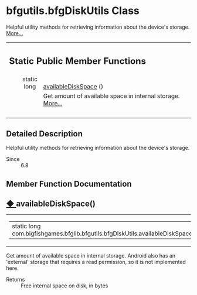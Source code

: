 
# bfgutils.bfgDiskUtils Class 

<div class="contents">Helpful utility methods for retrieving information about the device's storage.    <a href="classcom_1_1bigfishgames_1_1bfglib_1_1bfgutils_1_1bfg_disk_utils.html#details">More...</a><table class="memberdecls"><tr class="heading"><td colspan="2"><h2 class="groupheader"><a id="pub-static-methods" name="pub-static-methods"></a> Static Public Member Functions</h2></td></tr><tr class="memitem:a764e6504710c87df5d154a995f0a1232"><td class="memItemLeft" align="right" valign="top">static long&#160;</td><td class="memItemRight" valign="bottom"><a class="el" href="classcom_1_1bigfishgames_1_1bfglib_1_1bfgutils_1_1bfg_disk_utils.html#a764e6504710c87df5d154a995f0a1232">availableDiskSpace</a> ()</td></tr><tr class="memdesc:a764e6504710c87df5d154a995f0a1232"><td class="mdescLeft">&#160;</td><td class="mdescRight">Get amount of available space in internal storage.  <a href="classcom_1_1bigfishgames_1_1bfglib_1_1bfgutils_1_1bfg_disk_utils.html#a764e6504710c87df5d154a995f0a1232">More...</a><br /></td></tr><tr class="separator:a764e6504710c87df5d154a995f0a1232"><td class="memSeparator" colspan="2">&#160;</td></tr></table><a name="details" id="details"></a><h2 class="groupheader">Detailed Description</h2><div class="textblock">Helpful utility methods for retrieving information about the device's storage. <dl class="section since"><dt>Since</dt><dd>6.8 </dd></dl></div><h2 class="groupheader">Member Function Documentation</h2><a id="a764e6504710c87df5d154a995f0a1232" name="a764e6504710c87df5d154a995f0a1232"></a><h2 class="memtitle"><span class="permalink"><a href="#a764e6504710c87df5d154a995f0a1232">&#9670;&nbsp;</a></span>availableDiskSpace()</h2><div class="memitem"><div class="memproto"><table class="mlabels"><tr><td class="mlabels-left"><table class="memname"><tr><td class="memname">static long com.bigfishgames.bfglib.bfgutils.bfgDiskUtils.availableDiskSpace </td><td>(</td><td class="paramname"></td><td>)</td><td></td></tr></table></td><td class="mlabels-right"><span class="mlabels"><span class="mlabel">inline</span><span class="mlabel">static</span></span></td></tr></table></div><div class="memdoc">Get amount of available space in internal storage. Android also has an 'external' storage that requires a read permission, so it is not implemented here.<dl class="section return"><dt>Returns</dt><dd>Free internal space on disk, in bytes </dd></dl></div></div></div> 
